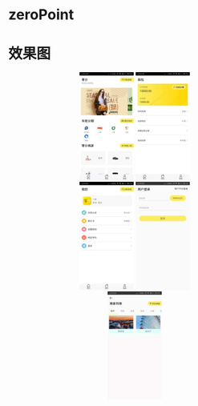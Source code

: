 zeroPoint
=========

效果图
======

<div align=center>
  <img src="https://github.com/ycb0318/zeroPoint/blob/master/app/screenshot/1.jpeg" width="108" height="216" alt="首页"/>
  <img src="https://github.com/ycb0318/zeroPoint/blob/master/app/screenshot/2.jpeg" width="108" height="216" alt="首页"/>
</div>  

<div align=center>
  <img src="https://github.com/ycb0318/zeroPoint/blob/master/app/screenshot/3.jpeg" width="108" height="216" alt="首页"/>
  <img src="https://github.com/ycb0318/zeroPoint/blob/master/app/screenshot/4.png" width="108" height="216" alt="首页"/>
</div>  

<div align=center>
  <img src="https://github.com/ycb0318/zeroPoint/blob/master/app/screenshot/5.jpeg" width="108" height="216" alt="首页"/>
</div>  
